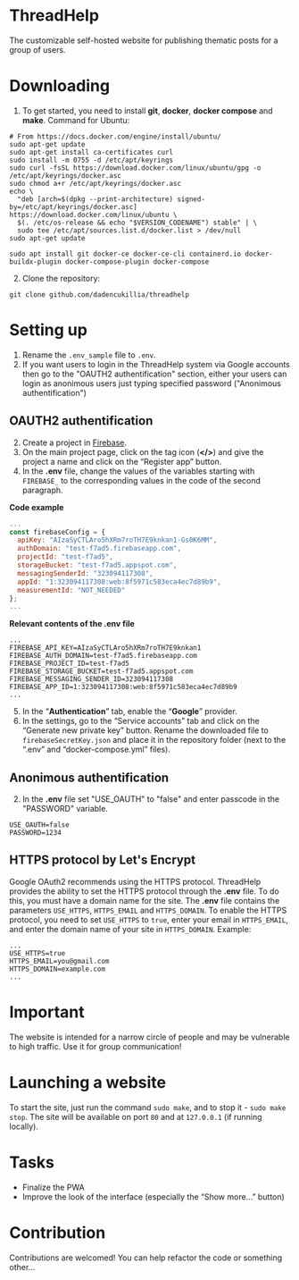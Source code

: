 # ThreadHelp
The customizable self-hosted website for publishing thematic posts for a group of users.

# Downloading
1. To get started, you need to install **git**, **docker**, **docker compose** and **make**. Command for Ubuntu: 
```
# From https://docs.docker.com/engine/install/ubuntu/
sudo apt-get update
sudo apt-get install ca-certificates curl
sudo install -m 0755 -d /etc/apt/keyrings
sudo curl -fsSL https://download.docker.com/linux/ubuntu/gpg -o /etc/apt/keyrings/docker.asc
sudo chmod a+r /etc/apt/keyrings/docker.asc
echo \
  "deb [arch=$(dpkg --print-architecture) signed-by=/etc/apt/keyrings/docker.asc] https://download.docker.com/linux/ubuntu \
  $(. /etc/os-release && echo "$VERSION_CODENAME") stable" | \
  sudo tee /etc/apt/sources.list.d/docker.list > /dev/null
sudo apt-get update

sudo apt install git docker-ce docker-ce-cli containerd.io docker-buildx-plugin docker-compose-plugin docker-compose
```
2. Clone the repository: 
```
git clone github.com/dadencukillia/threadhelp
```

# Setting up
1. Rename the `.env_sample` file to `.env`.
2. If you want users to login in the ThreadHelp system via Google accounts then go to the "OAUTH2 authentification" section, either your users can login as anonimous users just typing specified password ("Anonimous authentification")

## OAUTH2 authentification
2. Create a project in [Firebase](https://console.firebase.google.com).
3. On the main project page, click on the tag icon (**</>**) and give the project a name and click on the “Register app” button.
4. In the **.env** file, change the values of the variables starting with `FIREBASE_` to the corresponding values in the code of the second paragraph.

**Code example**
```JavaScript
...
const firebaseConfig = {
  apiKey: "AIzaSyCTLAro5hXRm7roTH7E9knkan1-Gs0K6MM",
  authDomain: "test-f7ad5.firebaseapp.com",
  projectId: "test-f7ad5",
  storageBucket: "test-f7ad5.appspot.com",
  messagingSenderId: "323094117308",
  appId: "1:323094117308:web:8f5971c583eca4ec7d89b9",
  measurementId: "NOT_NEEDED"
};
...
```

**Relevant contents of the .env file**
```dotenv
...
FIREBASE_API_KEY=AIzaSyCTLAro5hXRm7roTH7E9knkan1
FIREBASE_AUTH_DOMAIN=test-f7ad5.firebaseapp.com
FIREBASE_PROJECT_ID=test-f7ad5
FIREBASE_STORAGE_BUCKET=test-f7ad5.appspot.com
FIREBASE_MESSAGING_SENDER_ID=323094117308
FIREBASE_APP_ID=1:323094117308:web:8f5971c583eca4ec7d89b9
...
```
5. In the “**Authentication**” tab, enable the “**Google**” provider.
6. In the settings, go to the “Service accounts” tab and click on the “Generate new private key” button. Rename the downloaded file to `firebaseSecretKey.json` and place it in the repository folder (next to the “.env” and “docker-compose.yml” files).

## Anonimous authentification
2. In the **.env** file set "USE_OAUTH" to "false" and enter passcode in the "PASSWORD" variable.
```dotenv
USE_OAUTH=false
PASSWORD=1234
```

## HTTPS protocol by Let's Encrypt
Google OAuth2 recommends using the HTTPS protocol. ThreadHelp provides the ability to set the HTTPS protocol through the **.env** file. To do this, you must have a domain name for the site. The **.env** file contains the parameters `USE_HTTPS`, `HTTPS_EMAIL` and `HTTPS_DOMAIN`. To enable the HTTPS protocol, you need to set `USE_HTTPS` to `true`, enter your email in `HTTPS_EMAIL`, and enter the domain name of your site in `HTTPS_DOMAIN`. Example:
```
...
USE_HTTPS=true
HTTPS_EMAIL=you@gmail.com
HTTPS_DOMAIN=example.com
...
```

# Important
The website is intended for a narrow circle of people and may be vulnerable to high traffic. Use it for group communication!

# Launching a website
To start the site, just run the command `sudo make`, and to stop it - `sudo make stop`. The site will be available on port `80` and at `127.0.0.1` (if running locally).

# Tasks
- Finalize the PWA
- Improve the look of the interface (especially the “Show more...” button)

# Contribution
Contributions are welcomed! You can help refactor the code or something other...